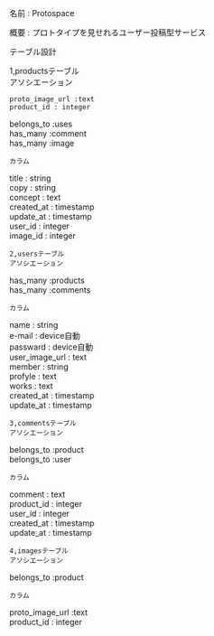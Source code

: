 名前 : Protospace

概要 : プロトタイプを見せれるユーザー投稿型サービス

テーブル設計

1,productsテーブル  
アソシエーション  
~~~~~~~~~~~~~~~  
proto_image_url :text
product_id : integer
~~~~~~~~~~~~~~~  
belongs_to :uses  
has_many :comment  
has_many :image  
~~~~~~~~~~~~~~~  
カラム  
~~~~~~~~~~~~~~~  
title : string  
copy : string  
concept : text  
created_at : timestamp  
update_at : timestamp  
user_id : integer  
image_id : integer  
~~~~~~~~~~~~~~~  
2,usersテーブル  
アソシエーション  
~~~~~~~~~~~~~~~  
has_many :products  
has_many :comments  
~~~~~~~~~~~~~~~  
カラム  
~~~~~~~~~~~~~~~  
name : string  
e-mail : device自動  
passward : device自動  
user_image_url : text  
member : string  
profyle : text  
works : text  
created_at : timestamp  
update_at : timestamp  
~~~~~~~~~~~~~~~  
3,commentsテーブル  
アソシエーション  
~~~~~~~~~~~~~~~  
belongs_to :product  
belongs_to :user  
~~~~~~~~~~~~~~~  
カラム  
~~~~~~~~~~~~~~~  
comment : text  
product_id : integer  
user_id : integer  
created_at : timestamp  
update_at : timestamp  
~~~~~~~~~~~~~~~  
4,imagesテーブル  
アソシエーション  
~~~~~~~~~~~~~~~  
belongs_to :product  
~~~~~~~~~~~~~~~  
カラム  
~~~~~~~~~~~~~~~  
proto_image_url :text  
product_id : integer  
~~~~~~~~~~~~~~~  
